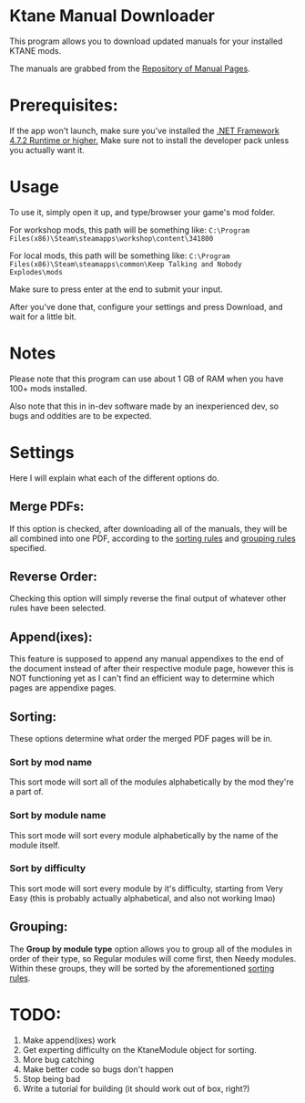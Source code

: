# Ktane Manual Downloader
This program allows you to download updated manuals for your installed KTANE mods.

The manuals are grabbed from the [Repository of Manual Pages](https://ktane.timwi.de/).

# Prerequisites:
If the app won't launch, make sure you've installed the [.NET Framework 4.7.2 Runtime or higher.](https://dotnet.microsoft.com/download/dotnet-framework/net472)
Make sure not to install the developer pack unless you actually want it.

# Usage
To use it, simply open it up, and type/browser your game's mod folder.

For workshop mods, this path will be something like:
`C:\Program Files(x86)\Steam\steamapps\workshop\content\341800`

For local mods, this path will be something like:
`C:\Program Files(x86)\Steam\steamapps\common\Keep Talking and Nobody Explodes\mods`

Make sure to press enter at the end to submit your input.

After you've done that, configure your settings and press Download, and wait for a little bit.

# Notes
Please note that this program can use about 1 GB of RAM when you have 100+ mods installed.

Also note that this in in-dev software made by an inexperienced dev, so bugs and oddities are to be expected.

# Settings
Here I will explain what each of the different options do.

## Merge PDFs:
If this option is checked, after downloading all of the manuals, they will be all combined into one PDF, according to the [sorting rules](#sorting:) and [grouping rules](#grouping:) specified.

## Reverse Order:
Checking this option will simply reverse the final output of whatever other rules have been selected.

## Append(ixes):
This feature is supposed to append any manual appendixes to the end of the document instead of after their respective module page, however this is NOT functioning yet as I can't find an efficient way to determine which pages are appendixe pages.

## Sorting:
These options determine what order the merged PDF pages will be in.

### Sort by mod name
This sort mode will sort all of the modules alphabetically by the mod they're a part of.

### Sort by module name
This sort mode will sort every module alphabetically by the name of the module itself.

### Sort by difficulty
This sort mode will sort every module by it's difficulty, starting from Very Easy (this is probably actually alphabetical, and also not working lmao)

## Grouping:
The **Group by module type** option allows you to group all of the modules in order of their type, so Regular modules will come first, then Needy modules. Within these groups, they will be sorted by the aforementioned [sorting rules](#sorting:).

# TODO:
1. Make append(ixes) work
2. Get experting difficulty on the KtaneModule object for sorting.
3. More bug catching
4. Make better code so bugs don't happen
5. Stop being bad
6. Write a tutorial for building (it should work out of box, right?)